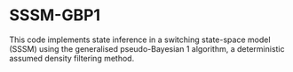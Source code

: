 # SSSM-GBP1
This code implements state inference in a switching state-space model (SSSM) using the generalised pseudo-Bayesian 1 algorithm, a deterministic assumed density filtering method.
